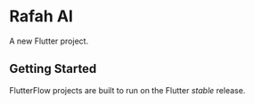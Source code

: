 # Rafah AI

A new Flutter project.

## Getting Started

FlutterFlow projects are built to run on the Flutter _stable_ release.
